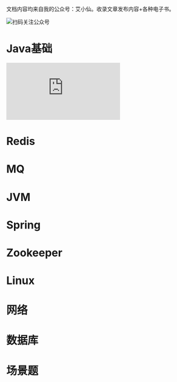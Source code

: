 文档内容均来自我的公众号：艾小仙。收录文章发布内容+各种电子书。

![扫码关注公众号](https://tva1.sinaimg.cn/large/008eGmZEgy1gmu35521svj30b40b4ae4.jpg)

# Java基础
![《我想进大厂》之Java基础夺命连环16问](https://github.com/irwinai/JavaInterview/blob/main/%E3%80%8A%E6%88%91%E6%83%B3%E8%BF%9B%E5%A4%A7%E5%8E%82%E3%80%8B%E4%B9%8BJava%E5%9F%BA%E7%A1%80%E5%A4%BA%E5%91%BD%E8%BF%9E%E7%8E%AF16%E9%97%AE.md)

# Redis

# MQ

# JVM

# Spring

# Zookeeper

# Linux

# 网络

# 数据库

# 场景题
